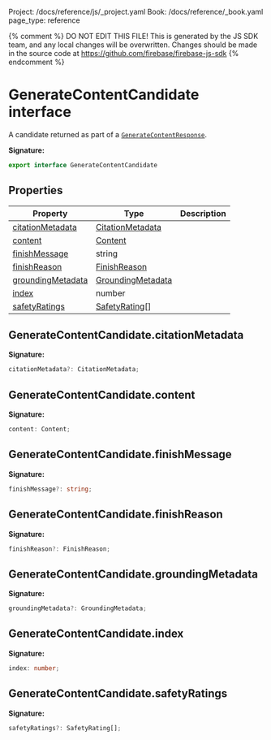 Project: /docs/reference/js/_project.yaml
Book: /docs/reference/_book.yaml
page_type: reference

{% comment %}
DO NOT EDIT THIS FILE!
This is generated by the JS SDK team, and any local changes will be
overwritten. Changes should be made in the source code at
https://github.com/firebase/firebase-js-sdk
{% endcomment %}

# GenerateContentCandidate interface
A candidate returned as part of a <code>[GenerateContentResponse](./vertexai.generatecontentresponse.md#generatecontentresponse_interface)</code>.

<b>Signature:</b>

```typescript
export interface GenerateContentCandidate 
```

## Properties

|  Property | Type | Description |
|  --- | --- | --- |
|  [citationMetadata](./vertexai.generatecontentcandidate.md#generatecontentcandidatecitationmetadata) | [CitationMetadata](./vertexai.citationmetadata.md#citationmetadata_interface) |  |
|  [content](./vertexai.generatecontentcandidate.md#generatecontentcandidatecontent) | [Content](./vertexai.content.md#content_interface) |  |
|  [finishMessage](./vertexai.generatecontentcandidate.md#generatecontentcandidatefinishmessage) | string |  |
|  [finishReason](./vertexai.generatecontentcandidate.md#generatecontentcandidatefinishreason) | [FinishReason](./vertexai.md#finishreason) |  |
|  [groundingMetadata](./vertexai.generatecontentcandidate.md#generatecontentcandidategroundingmetadata) | [GroundingMetadata](./vertexai.groundingmetadata.md#groundingmetadata_interface) |  |
|  [index](./vertexai.generatecontentcandidate.md#generatecontentcandidateindex) | number |  |
|  [safetyRatings](./vertexai.generatecontentcandidate.md#generatecontentcandidatesafetyratings) | [SafetyRating](./vertexai.safetyrating.md#safetyrating_interface)<!-- -->\[\] |  |

## GenerateContentCandidate.citationMetadata

<b>Signature:</b>

```typescript
citationMetadata?: CitationMetadata;
```

## GenerateContentCandidate.content

<b>Signature:</b>

```typescript
content: Content;
```

## GenerateContentCandidate.finishMessage

<b>Signature:</b>

```typescript
finishMessage?: string;
```

## GenerateContentCandidate.finishReason

<b>Signature:</b>

```typescript
finishReason?: FinishReason;
```

## GenerateContentCandidate.groundingMetadata

<b>Signature:</b>

```typescript
groundingMetadata?: GroundingMetadata;
```

## GenerateContentCandidate.index

<b>Signature:</b>

```typescript
index: number;
```

## GenerateContentCandidate.safetyRatings

<b>Signature:</b>

```typescript
safetyRatings?: SafetyRating[];
```
